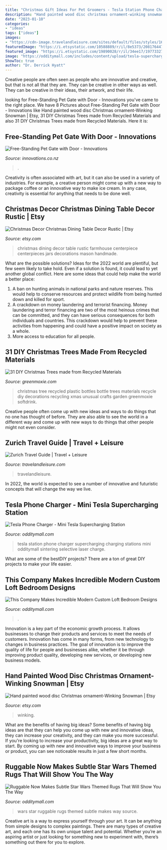 ```yaml
---
title: "Christmas Gift Ideas For Pet Groomers - Tesla Station Phone Charger Supercharging Charging Stations Mini Odditymall Sintering Selective Laser Charge"
description: "Hand painted wood disc christmas ornament-winking snowman"
date: "2023-01-10"
categories:
- "ideas"
tags: ["ideas"]
images:
- "https://cdn-image.travelandleisure.com/sites/default/files/styles/1600x1000/public/header-facebook-zurich-zh1115.jpg?itok=zUfzqmbp"
featuredImage: "https://i.etsystatic.com/10588889/r/il/8e5373/2081764471/il_794xN.2081764471_tjde.jpg"
featured_image: "https://i.etsystatic.com/19890028/r/il/34ee17/1977332705/il_794xN.1977332705_gnrd.jpg"
image: "https://odditymall.com/includes/content/upload/tesla-supercharging-station-phone-charger-2860.jpg"
ShowToc: true
author: "Dr. Derrick Hyatt"
---
```



Creative people are often seen as people who are innovative and creative, but that is not all that they are. They can be creative in other ways as well. They can be creative in their ideas, their artwork, and their life.

	

		
looking for Free-Standing Pet Gate with Door - Innovations you've came to the right place. We have 8 Pictures about Free-Standing Pet Gate with Door - Innovations like Hand painted wood disc Christmas ornament-Winking Snowman | Etsy, 31 DIY Christmas Trees made from Recycled Materials and also 31 DIY Christmas Trees made from Recycled Materials. Here it is:
		
    
## Free-Standing Pet Gate With Door - Innovations

<img loading=lazy src="http://www.innovations.co.nz/images/product/square/gallery/HD1147_1.jpg" onerror="this.onerror=null;this.src='https://tse4.mm.bing.net/th?id=OIP.FaeNPq5M3cpIWdk-sWlNKAHaHa&amp;pid=15.1';" alt="Free-Standing Pet Gate with Door - Innovations">

_Source: innovations.co.nz_

>. 

	

Creativity is often associated with art, but it can also be used in a variety of industries. For example, a creative person might come up with a new way to package coffee or an innovative way to make ice cream. In any case, creativity is essential for anything that needs to be done well.

    
## Christmas Decor Christmas Dining Table Decor Rustic | Etsy

<img loading=lazy src="https://i.etsystatic.com/10588889/r/il/8e5373/2081764471/il_794xN.2081764471_tjde.jpg" onerror="this.onerror=null;this.src='https://tse1.mm.bing.net/th?id=OIP.xmSAwDHGYnyLoA8QN2W6gAHaFj&amp;pid=15.1';" alt="Christmas Decor Christmas Dining Table Decor Rustic | Etsy">

_Source: etsy.com_

>christmas dining decor table rustic farmhouse centerpiece centerpieces jars decorations mason handmade. 

	

What are the possible solutions?
Ideas for the 2022 world are plentiful, but few seem likely to take hold. Even if a solution is found, it could lead to yet another global conflict. Here are some ideas that could help make the world a better place: 
1. A ban on hunting animals in national parks and nature reserves. This would help to conserve resources and protect wildlife from being hunted down and killed for sport.
2. A crackdown on money laundering and terrorist financing. Money laundering and terror financing are two of the most heinous crimes that can be committed, and they can have serious consequences for both individuals and countries. This crackdown would help to prevent these activities from happening and could have a positive impact on society as a whole.
3. More access to education for all people.

    
## 31 DIY Christmas Trees Made From Recycled Materials

<img loading=lazy src="http://www.greenmoxie.com/wp/wp-content/uploads/Plastic-bottle-Christmas-Tree.jpg" onerror="this.onerror=null;this.src='https://tse4.mm.bing.net/th?id=OIP.6RnQBpiGBZmGpnyEPhvmKAAAAA&amp;pid=15.1';" alt="31 DIY Christmas Trees made from Recycled Materials">

_Source: greenmoxie.com_

>christmas tree recycled plastic bottles bottle trees materials recycle diy decorations recycling xmas unusual crafts garden greenmoxie softdrink. 

	

Creative people often come up with new ideas and ways to do things that no one has thought of before. They are also able to see the world in a different way and come up with new ways to do things that other people might not even consider.

    
## Zurich Travel Guide | Travel + Leisure

<img loading=lazy src="https://cdn-image.travelandleisure.com/sites/default/files/styles/1600x1000/public/header-facebook-zurich-zh1115.jpg?itok=zUfzqmbp" onerror="this.onerror=null;this.src='https://tse2.mm.bing.net/th?id=OIP.ef48lKek8Zw3_SRXrcSeIwHaEo&amp;pid=15.1';" alt="Zurich Travel Guide | Travel + Leisure">

_Source: travelandleisure.com_

>travelandleisure. 

	

In 2022, the world is expected to see a number of innovative and futuristic concepts that will change the way we live.

    
## Tesla Phone Charger - Mini Tesla Supercharging Station

<img loading=lazy src="https://odditymall.com/includes/content/upload/tesla-supercharging-station-phone-charger-2860.jpg" onerror="this.onerror=null;this.src='https://tse1.mm.bing.net/th?id=OIP.yDFcu1nULID6bwM0Lnt9ZQHaJ4&amp;pid=15.1';" alt="Tesla Phone Charger - Mini Tesla Supercharging Station">

_Source: odditymall.com_

>tesla station phone charger supercharging charging stations mini odditymall sintering selective laser charge. 

	

What are some of the bestDIY projects?
There are a ton of great DIY projects to make your life easier.

    
## This Company Makes Incredible Modern Custom Loft Bedroom Designs

<img loading=lazy src="https://odditymall.com/includes/content/this-company-makes-incredible-modern-custom-loft-bedroom-designs-0.jpg" onerror="this.onerror=null;this.src='https://tse2.mm.bing.net/th?id=OIP.PEHHkqTSndClwwyU5lcvNQHaGx&amp;pid=15.1';" alt="This Company Makes Incredible Modern Custom Loft Bedroom Designs">

_Source: odditymall.com_

>. 

	

Innovation is a key part of the economic growth process. It allows businesses to change their products and services to meet the needs of customers. Innovation has come in many forms, from new technology to changes in business practices. The goal of innovation is to improve the quality of life for people and businesses alike, whether it be through improving product quality, developing new services, or developing new business models.

    
## Hand Painted Wood Disc Christmas Ornament-Winking Snowman | Etsy

<img loading=lazy src="https://i.etsystatic.com/19890028/r/il/34ee17/1977332705/il_794xN.1977332705_gnrd.jpg" onerror="this.onerror=null;this.src='https://tse1.mm.bing.net/th?id=OIP.XONob5KsXDddYFaO5mBpPAHaLH&amp;pid=15.1';" alt="Hand painted wood disc Christmas ornament-Winking Snowman | Etsy">

_Source: etsy.com_

>winking. 

	

What are the benefits of having big ideas?
Some benefits of having big ideas are that they can help you come up with new and innovative ideas, they can increase your creativity, and they can make you more successful. If you're looking to increase your productivity, big ideas are a great way to start. By coming up with new and innovative ways to improve your business or product, you can see noticeable results in just a few short months.

    
## Ruggable Now Makes Subtle Star Wars Themed Rugs That Will Show You The Way

<img loading=lazy src="https://odditymall.com/includes/content/upload/ruggable-now-makes-star-wars-themed-rugs-that-will-show-you-the-way-2750.jpg" onerror="this.onerror=null;this.src='https://tse1.mm.bing.net/th?id=OIP.eFAHHN7yOHl0CRqr4yTrgQHaEk&amp;pid=15.1';" alt="Ruggable Now Makes Subtle Star Wars Themed Rugs That Will Show You The Way">

_Source: odditymall.com_

>wars star ruggable rugs themed subtle makes way source. 

	

Creative art is a way to express yourself through your art. It can be anything from simple designs to complex paintings. There are many types of creative art, and each one has its own unique talent and potential. Whether you’re an aspiring artist or just looking for something new to experiment with, there’s something out there for you to explore.

